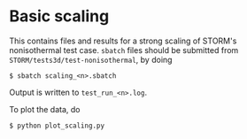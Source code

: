 # Basic scaling

This contains files and results for a strong scaling of STORM's nonisothermal
test case.  `sbatch` files should be submitted from
`STORM/tests3d/test-nonisothermal`, by doing

```
$ sbatch scaling_<n>.sbatch
```

Output is written to `test_run_<n>.log`.

To plot the data, do

```
$ python plot_scaling.py
```
